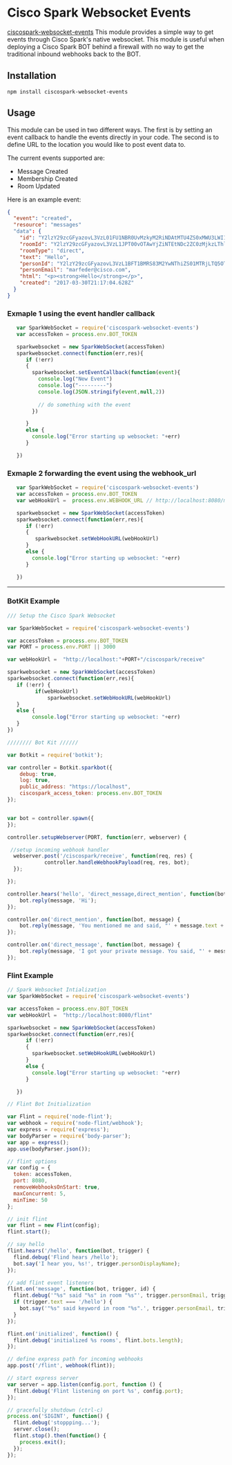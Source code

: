 
Cisco Spark Websocket Events
===========================================

[ciscospark-websocket-events](https://github.com/marchfederico/ciscospark-websocket-events) This module provides a simple way to get events through Cisco Spark's native websocket.  This module is useful when deploying a Cisco Spark BOT behind a firewall with no way to get the traditional inbound webhooks back to the BOT.

## Installation

`npm install ciscospark-websocket-events`

## Usage

This module can be used in two different ways.  The first is by setting an event callback to handle the events directly in your code.  The second is to define URL to the location you would like to post event data to.

The current events supported are:

* Message Created
* Membership Created
* Room Updated

Here is an example event:
```json
{
  "event": "created",
  "resource": "messages"
  "data": {
    "id": "Y2lzY29zcGFyazovL3VzL01FU1NBR0UvMzkyM2RiNDAtMTU4ZS0xMWU3LWI1OWItMjNiODI4NTFiY2Fh",
    "roomId": "Y2lzY29zcGFyazovL3VzL1JPT00vOTAwYjZiNTEtNDc2ZC0zMjkzLThlMTAtYmI1MTVjN2RjNDQy",
    "roomType": "direct",
    "text": "Hello",
    "personId": "Y2lzY29zcGFyazovL3VzL1BFT1BMRS83M2YwNThiZS01MTRjLTQ5OTAtYTkyZi00MWNlY2M4NWFiMzc",
    "personEmail": "marfeder@cisco.com",
    "html": "<p><strong>Hello</strong></p>",
    "created": "2017-03-30T21:17:04.628Z"
  }
}
```

### Exmaple 1 using the event handler callback

```javascript
   var SparkWebSocket = require('ciscospark-websocket-events')
   var accessToken = process.env.BOT_TOKEN

   sparkwebsocket = new SparkWebSocket(accessToken)
   sparkwebsocket.connect(function(err,res){
      if (!err)
      {
        sparkwebsocket.setEventCallback(function(event){
          console.log("New Event")
          console.log("---------")
          console.log(JSON.stringify(event,null,2))
          
          // do something with the event
        })

      }
      else {
        console.log("Error starting up websocket: "+err)
      }

   })
```

### Exmaple 2 forwarding the event using the webhook_url

```javascript
   var SparkWebSocket = require('ciscospark-websocket-events')
   var accessToken = process.env.BOT_TOKEN
   var webHookUrl =  process.env.WEBHOOK_URL // http://localhost:8080/mybot/incoming_event

   sparkwebsocket = new SparkWebSocket(accessToken)
   sparkwebsocket.connect(function(err,res){
      if (!err)
      {
         sparkwebsocket.setWebHookURL(webHookUrl)
      }
      else {
        console.log("Error starting up websocket: "+err)
      }

   })
```
---

### BotKit Example

```javascript
/// Setup the Cisco Spark Websocket

var SparkWebSocket = require('ciscospark-websocket-events')

var accessToken = process.env.BOT_TOKEN
var PORT = process.env.PORT || 3000

var webHookUrl =  "http://localhost:"+PORT+"/ciscospark/receive"

sparkwebsocket = new SparkWebSocket(accessToken)
sparkwebsocket.connect(function(err,res){
   if (!err) {
         if(webHookUrl)
             sparkwebsocket.setWebHookURL(webHookUrl)
   }
   else {
        console.log("Error starting up websocket: "+err)
   }
})

//////// Bot Kit //////

var Botkit = require('botkit');

var controller = Botkit.sparkbot({
    debug: true,
    log: true,
    public_address: "https://localhost",
    ciscospark_access_token: process.env.BOT_TOKEN
});


var bot = controller.spawn({
});

controller.setupWebserver(PORT, function(err, webserver) {

 //setup incoming webhook handler
  webserver.post('/ciscospark/receive', function(req, res) {
            controller.handleWebhookPayload(req, res, bot);
  });

});

controller.hears('hello', 'direct_message,direct_mention', function(bot, message) {
    bot.reply(message, 'Hi');
});

controller.on('direct_mention', function(bot, message) {
    bot.reply(message, 'You mentioned me and said, "' + message.text + '"');
});

controller.on('direct_message', function(bot, message) {
    bot.reply(message, 'I got your private message. You said, "' + message.text + '"');
});
```
### Flint Example

```javascript
// Spark Websocket Intialization
var SparkWebSocket = require('ciscospark-websocket-events')

var accessToken = process.env.BOT_TOKEN
var webHookUrl =  "http://localhost:8080/flint"

sparkwebsocket = new SparkWebSocket(accessToken)
sparkwebsocket.connect(function(err,res){
      if (!err)
      {
        sparkwebsocket.setWebHookURL(webHookUrl)
      }
      else {
        console.log("Error starting up websocket: "+err)
      }

   })

// Flint Bot Initialization

var Flint = require('node-flint');
var webhook = require('node-flint/webhook');
var express = require('express');
var bodyParser = require('body-parser');
var app = express();
app.use(bodyParser.json());

// flint options
var config = {
  token: accessToken,
  port: 8080,
  removeWebhooksOnStart: true,
  maxConcurrent: 5,
  minTime: 50
};

// init flint
var flint = new Flint(config);
flint.start();

// say hello
flint.hears('/hello', function(bot, trigger) {
  flind.debug('Flind hears /hello');
  bot.say('I hear you, %s!', trigger.personDisplayName);
});

// add flint event listeners
flint.on('message', function(bot, trigger, id) {
  flint.debug('"%s" said "%s" in room "%s"', trigger.personEmail, trigger.text, trigger.roomTitle);
  if (trigger.text === '/hello') {
    bot.say('"%s" said keyword in room "%s".', trigger.personEmail, trigger.roomTitle);
  }
});

flint.on('initialized', function() {
  flint.debug('initialized %s rooms', flint.bots.length);
});

// define express path for incoming webhooks
app.post('/flint', webhook(flint));

// start express server
var server = app.listen(config.port, function () {
  flint.debug('Flint listening on port %s', config.port);
});

// gracefully shutdown (ctrl-c)
process.on('SIGINT', function() {
  flint.debug('stoppping...');
  server.close();
  flint.stop().then(function() {
    process.exit();
  });
});
```

